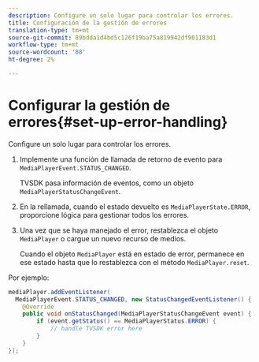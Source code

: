 ```yaml
---
description: Configure un solo lugar para controlar los errores.
title: Configuración de la gestión de errores
translation-type: tm+mt
source-git-commit: 89bdda1d4bd5c126f19ba75a819942df901183d1
workflow-type: tm+mt
source-wordcount: '88'
ht-degree: 2%

---
```



# Configurar la gestión de errores{#set-up-error-handling}

Configure un solo lugar para controlar los errores.

1. Implemente una función de llamada de retorno de evento para `MediaPlayerEvent.STATUS_CHANGED`.

   TVSDK pasa información de eventos, como un objeto `MediaPlayerStatusChangeEvent`.
1. En la rellamada, cuando el estado devuelto es `MediaPlayerState.ERROR`, proporcione lógica para gestionar todos los errores.
1. Una vez que se haya manejado el error, restablezca el objeto `MediaPlayer` o cargue un nuevo recurso de medios.

   Cuando el objeto `MediaPlayer` está en estado de error, permanece en ese estado hasta que lo restablezca con el método `MediaPlayer.reset`.

<!--<a id="example_49FF225E92EA494AA06B2E5F26101F4C"></a>-->

Por ejemplo:

```java
mediaPlayer.addEventListener( 
  MediaPlayerEvent.STATUS_CHANGED, new StatusChangedEventListener() { 
    @Override 
    public void onStatusChanged(MediaPlayerStatusChangeEvent event) { 
        if (event.getStatus() == MediaPlayerStatus.ERROR) { 
            // handle TVSDK error here 
        } 
    } 
});
```

